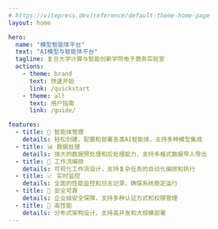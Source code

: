 ```yaml
---
# https://vitepress.dev/reference/default-theme-home-page
layout: home

hero:
  name: "模型智能体平台"
  text: "AI模型与智能体平台"
  tagline: 复旦大学计算与智能创新学院电子商务实验室
  actions:
    - theme: brand
      text: 快速开始
      link: /quickstart
    - theme: alt
      text: 用户指南
      link: /guide/

features:
  - title: 🤖 智能体管理
    details: 轻松创建、配置和部署各类AI智能体，支持多种模型集成
  - title: 📊 数据处理
    details: 强大的数据预处理和后处理能力，支持多格式数据导入导出
  - title: 🔧 工作流编排
    details: 可视化工作流设计，支持复杂任务的自动化编排和执行
  - title: 📈 实时监控
    details: 全面的性能监控和日志记录，确保系统稳定运行
  - title: 🔐 安全可靠
    details: 企业级安全保障，支持多种认证方式和权限管理
  - title: 🚀 高性能
    details: 分布式架构设计，支持高并发和大规模部署
---
```


